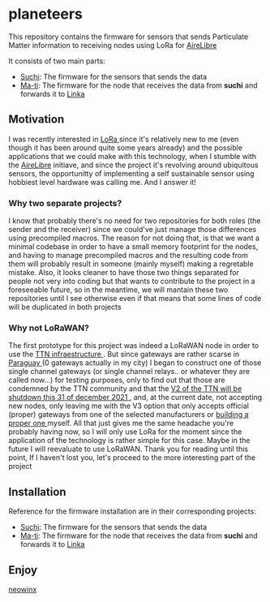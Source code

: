# planeteers

This repository contains the firmware for sensors that sends Particulate Matter information to receiving nodes using LoRa for [AireLibre](https://airelib.re/)

It consists of two main parts:

- [Suchi](/suchi-firmare): The firmware for the sensors that sends the data
- [Ma-ti](/ma-ti-firmare): The firmware for the node that receives the data from __suchi__ and forwards it to [Linka](https://github.com/garyservin/linka-firmware)

## Motivation

I was recently interested in [ LoRa ](https://en.wikipedia.org/wiki/LoRa#LoRaWAN) since it's relatively new to me (even though it has been around quite some years already) and the
possible applications that we could make with this technology, when I stumble with the [AireLibre](https://airelib.re/) initiave, and since the project it's revolving around 
ubiquitous sensors, the opportunitty of implementing a self sustainable sensor using hobbiest level hardware was calling me. And I answer it!

### Why two separate projects?

I know that probably there's no need for two repositories for both roles (the sender and the receiver) since we could've just manage those differences using precompiled macros.
The reason for not doing that, is that we want a minimal codebase in order to have a small memory footprint for the nodes, and having to manage precompiled macros and the resulting
code from them will probably result in someone (mainly myself) making a regretable mistake.
Also, it looks cleaner to have those two things separated for people not very into coding but that wants to contribute to the project in a foreseeable future, so in the meantime,
we will mantain these two repositories until I see otherwise even if that means that some lines of code will be duplicated in both projects

### Why not LoRaWAN?

The first prototype for this project was indeed a LoRaWAN node in order to use the [ TTN infraestructure ](https://www.thethingsnetwork.org/). But since gateways are rather
scarse in [ Paraguay ](https://www.thethingsnetwork.org/community) (0 gateways actually in my city) I began to construct one of those single channel gateways (or single channel relays.. or whatever they are called now...)
for testing purposes, only to find out that those are condemned by the TTN community and that the
[ V2 of the TTN will be shutdown this 31 of december 2021 ](https://www.thethingsnetwork.org/forum/t/the-things-network-v2-is-permanently-shutting-down-scheduled/50710), 
and, at the current date, not accepting new nodes, only leaving me with the V3 option that only accepts official (proper) gateways from one of the selected manufacturers 
or [ building a proper one ](https://www.thethingsnetwork.org/docs/gateways/start/build/) myself.
All that just gives me the same headache you're probably having now, so I will only use LoRa for the moment since the application of the technology is rather simple for this case.
Maybe in the future I will reevaluate to use LoRaWAN.
Thank you for reading until this point, If I haven't lost you, let's proceed to the more interesting part of the project

## Installation

Reference for the firmware installation are in their corresponding projects:

- [Suchi](/suchi-firmare): The firmware for the sensors that sends the data
- [Ma-ti](/ma-ti-firmare): The firmware for the node that receives the data from __suchi__ and forwards it to [Linka](https://github.com/garyservin/linka-firmware)

## Enjoy

[ neowinx ](https://github.com/neowinx)
